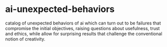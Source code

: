 # ai-unexpected-behaviors
catalog of unexpected behaviors of ai which can turn out to be failures that compromise the initial objectives, raising questions about usefulness, trust and ethics, while allow for surprising results that challenge the conventional notion of creativity.
